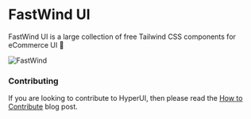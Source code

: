 # FastWind UI

FastWind UI is a large collection of free Tailwind CSS components for eCommerce UI 🐳

![FastWind](https://hyperui.dev/og.png)

### Contributing

If you are looking to contribute to HyperUI, then please read the [How to Contribute](https://www.hyperui.dev/blog/how-to-contribute) blog post.

